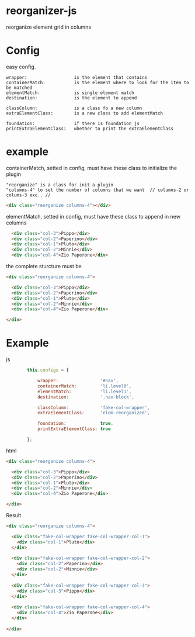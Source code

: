# reorganizer-js
reorganize element grid in columns

# Config

easy config.

``` 
wrapper:                  is the element that contains
containerMatch: 	      is the element where to look for the item to be matched
elementMatch: 	          is single element match
destination:              is the element to append

classColumn: 	          is a class fo a new column
extraElementClass:        is a new class to add elementMatch

foundation:               if there is foundation js
printExtraElementClass:   whether to print the extraElementClass
```

# example

containerMatch, setted in config, must have these class to initialize the plugin

``` 
"reorganize" is a class for init a plugin
"columns-4" to set the number of columns that we want  // columns-2 or colums-3 exc.. //
``` 

``` html
<div class="reorganize columns-4"></div>
``` 

elementMatch, setted in config, must have these class to append in new columns

``` html
  <div class="col-3">Pippo</div>
  <div class="col-2">Paperino</div>
  <div class="col-1">Pluto</div>
  <div class="col-2">Minnie</div>
  <div class="col-4">Zio Paperone</div>
``` 

the complete sturcture must be

``` html
<div class="reorganize columns-4">

  <div class="col-3">Pippo</div>
  <div class="col-2">Paperino</div>
  <div class="col-1">Pluto</div>
  <div class="col-2">Minnie</div>
  <div class="col-4">Zio Paperone</div>

</div>
``` 

# Example

js
``` javascript
        this.configs = {

            wrapper: 		        '#nav',
            containerMatch: 	    'li.level0',
            elementMatch: 	        'li.level1',
            destination:            '.nav-block',

            classColumn: 	        'fake-col-wrapper',
            extraElementClass:      'elem-reorganized',

            foundation:             true,
            printExtraElementClass: true

        };
```
html
``` html
<div class="reorganize columns-4">

  <div class="col-3">Pippo</div>
  <div class="col-2">Paperino</div>
  <div class="col-1">Pluto</div>
  <div class="col-2">Minnie</div>
  <div class="col-4">Zio Paperone</div>

</div>
``` 

Result

``` html
<div class="reorganize columns-4">

  <div class="fake-col-wrapper fake-col-wrapper-col-1">
    <div class="col-1">Pluto</div>
  </div>
  
  <div class="fake-col-wrapper fake-col-wrapper-col-2">
    <div class="col-2">Paperino</div>
    <div class="col-2">Minnie</div>
  </div>
  
  <div class="fake-col-wrapper fake-col-wrapper-col-3">
    <div class="col-3">Pippo</div>
  </div>
  
  <div class="fake-col-wrapper fake-col-wrapper-col-4">
    <div class="col-4">Zio Paperone</div>
  </div>
  
</div>
``` 
